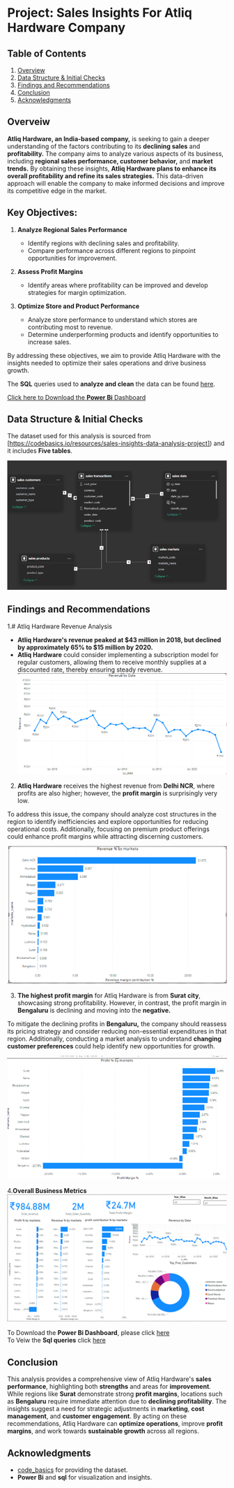 # Project: Sales Insights For Atliq Hardware Company

## Table of Contents
1. [Overview](#overview)
2. [Data Structure & Initial Checks](#data-structure--initial-checks)
3. [Findings and Recommendations](#findings-and-recommendations)
4. [Conclusion](#conclusion)
5. [Acknowledgments](#acknowledgments)

## Overveiw
**Atliq Hardware, an India-based company,** is seeking to gain a deeper understanding of the factors contributing to its **declining sales** and **profitability.** The company aims to analyze various aspects of its business, including **regional sales performance, customer behavior,** and **market trends.** By obtaining these insights, **Atliq Hardware plans to enhance its overall profitability and refine its sales strategies.** This data-driven approach will enable the company to make informed decisions and improve its competitive edge in the market.

## Key Objectives:

1. **Analyze Regional Sales Performance**  
   - Identify regions with declining sales and profitability.
   - Compare performance across different regions to pinpoint opportunities for improvement.

2. **Assess Profit Margins**  
   - Identify areas where profitability can be improved and develop strategies for margin optimization.

3. **Optimize Store and Product Performance**  
   - Analyze store performance to understand which stores are contributing most to revenue.
   - Determine underperforming products and identify opportunities to increase sales.


By addressing these objectives, we aim to provide Atliq Hardware with the insights needed to optimize their sales operations and drive business growth.



The **SQL** queries used to **analyze and clean** the data can be found [here](https://github.com/Maaz-Umar-00/Sales-Insights-For-Atliq-hardware/blob/main/03_Sales_insights_in_python-sql.ipynb).

[Click here to Download the  **Power Bi** Dashboard](https://github.com/Maaz-Umar-00/Sales-Insights-For-Atliq-hardware/blob/main/02_Atliq_hardware_sales_project.pbix)


## Data Structure & Initial Checks
The dataset used for this analysis is sourced from [https://codebasics.io/resources/sales-insights-data-analysis-project]) and it includes **Five tables**.

![Data Model Or Data Structure](./04_Chart_pics/Data_Structure.png
)

## Findings and Recommendations
1.# Atliq Hardware Revenue Analysis

- **Atliq Hardware's revenue peaked at $43 million in 2018, but declined by approximately 65% to $15 million by 2020.**
- **Atliq Hardware** could consider implementing a subscription model for regular customers, allowing them to receive monthly supplies at a discounted rate, thereby ensuring steady revenue. 
![Revenue Trends by Date](./04_Chart_pics/revenue_by_date.png)



2. **Atliq Hardware** receives the highest revenue from **Delhi NCR**, where profits are also higher; however, the **profit margin** is surprisingly very low. 

To address this issue, the company should analyze cost structures in the region to identify inefficiencies and explore opportunities for reducing operational costs. Additionally, focusing on premium product offerings could enhance profit margins while attracting discerning customers.

![Total revenue by markets](./04_Chart_pics/Total_revenue_by_markets.png)

 
3. **The highest profit margin** for Atliq Hardware is from **Surat city**, showcasing strong profitability. However, in contrast, the profit margin in **Bengaluru** is declining and moving into the **negative.** 

To mitigate the declining profits in **Bengaluru,** the company should reassess its pricing strategy and consider reducing non-essential expenditures in that region. Additionally, conducting a market analysis to understand **changing customer preferences** could help identify new opportunities for growth.

![Total porfit margin](./04_Chart_pics/Total_profit_margin.png) 

4.**Overall Business Metrics**
![Revenue Trends](./04_Chart_pics/Full_dashboard.png)

     
To Download the **Power Bi Dashboard**, please click [here](https://github.com/Maaz-Umar-00/Sales-Insights-For-Atliq-hardware/blob/main/02_Atliq_hardware_sales_project.pbix)\
To Veiw the  **Sql queries** click [here](https://github.com/Maaz-Umar-00/Sales-Insights-For-Atliq-hardware/blob/main/03_Sales_insights_in_python-sql.ipynb)


## Conclusion

This analysis provides a comprehensive view of Atliq Hardware's **sales performance**, highlighting both **strengths** and areas for **improvement**. While regions like **Surat** demonstrate strong **profit margins**, locations such as **Bengaluru** require immediate attention due to **declining profitability**. The insights suggest a need for strategic adjustments in **marketing**, **cost management**, and **customer engagement**. By acting on these recommendations, Atliq Hardware can **optimize operations**, improve **profit margins**, and work towards **sustainable growth** across all regions.

## Acknowledgments
* [code_basics](https://codebasics.io/resources/sales-insights-data-analysis-project) for providing the dataset.
* **Power Bi** and **sql** for visualization and insights.



